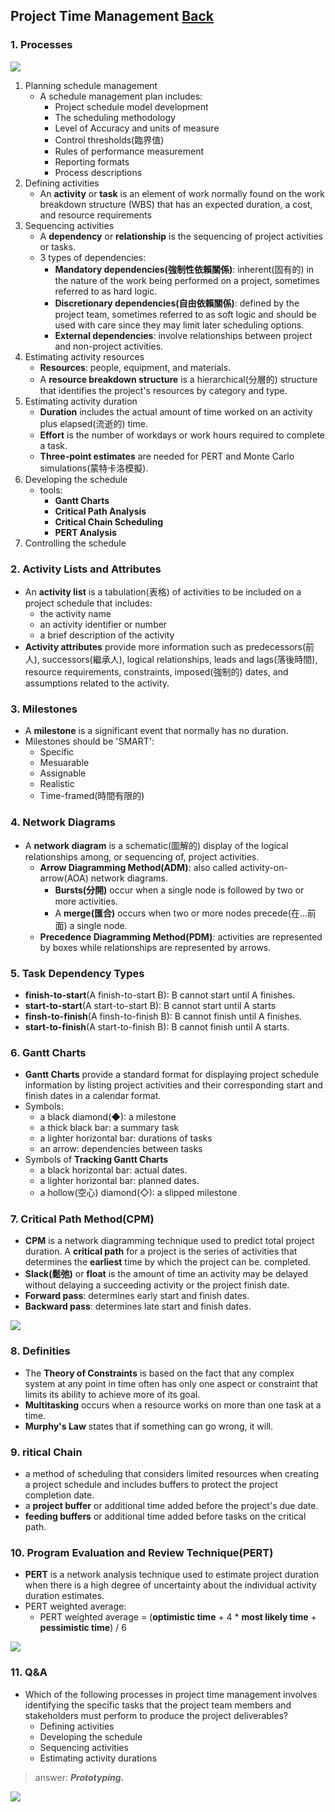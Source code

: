 ## Project Time Management	[Back](./../projectManagement.md)

### 1. Processes

<img src="./processes.png">

1. Planning schedule management
    - A schedule management plan includes:
        - Project schedule model development
        - The scheduling methodology
        - Level of Accuracy and units of measure
        - Control thresholds(臨界值)
        - Rules of performance measurement
        - Reporting formats
        - Process descriptions
2. Defining activities
    - An **activity** or **task** is an element of work normally found on the work breakdown structure (WBS) that has an expected duration, a cost, and resource requirements
3. Sequencing activities
    - A **dependency** or **relationship** is the sequencing of project activities or tasks.
    - 3 types of dependencies:
        - **Mandatory dependencies(強制性依賴關係)**: inherent(固有的) in the nature of the work being performed on a project, sometimes referred to as hard logic.
        - **Discretionary dependencies(自由依賴關係)**: defined by the project team,  sometimes referred to as soft logic and should be used with care since they may limit later scheduling options.
        - **External dependencies**: involve relationships between project and non-project activities.
4. Estimating activity resources
    - **Resources**: people, equipment, and materials.
    - A **resource breakdown structure** is a hierarchical(分層的) structure that identifies the project's resources by category and type.
5. Estimating activity duration
    - **Duration** includes the actual amount of time worked on an activity plus elapsed(流逝的) time.
    - **Effort** is the number of workdays or work hours required to complete a task.
    - **Three-point estimates** are needed for PERT and Monte Carlo simulations(蒙特卡洛模擬).
6. Developing the schedule
    - tools:
        - **Gantt Charts**
        - **Critical Path Analysis**
        - **Critical Chain Scheduling**
        - **PERT Analysis**
7. Controlling the schedule

### 2. Activity Lists and Attributes

- An **activity list** is a tabulation(表格) of activities to be included on a project schedule that includes:
    - the activity name
    - an activity identifier or number
    - a brief description of the activity
- **Activity attributes** provide more information such as predecessors(前人), successors(繼承人), logical relationships, leads and lags(落後時間), resource requirements, constraints, imposed(強制的) dates, and assumptions related to the activity.

### 3. Milestones

- A **milestone** is a significant event that normally has no duration.
- Milestones should be 'SMART':
    - Specific
    - Mesuarable
    - Assignable
    - Realistic
    - Time-framed(時間有限的)

### 4. Network Diagrams

- A **network diagram** is a schematic(圖解的) display of the logical relationships among, or sequencing of, project activities.
    - **Arrow Diagramming Method(ADM)**: also called activity-on-arrow(AOA) network diagrams.
        - **Bursts(分開)** occur when a single node is followed by two or more activities.
        - A **merge(匯合)** occurs when two or more nodes precede(在...前面) a single node.
    - **Precedence Diagramming Method(PDM)**: activities are represented by boxes while relationships are represented by arrows.

### 5. Task Dependency Types

- **finish-to-start**(A finish-to-start B): B cannot start until A finishes.
- **start-to-start**(A start-to-start B): B cannot start until A starts
- **finsh-to-finish**(A finsh-to-finish B): B cannot finish until A finishes.
- **start-to-finish**(A start-to-finish B): B cannot finish until A starts.

### 6. Gantt Charts

- **Gantt Charts** provide a standard format for displaying project schedule information by listing project activities and their corresponding start and finish dates in a calendar format.
- Symbols:
    - a black diamond(◆): a milestone
    - a thick black bar: a summary task
    - a lighter horizontal bar: durations of tasks
    - an arrow: dependencies between tasks
- Symbols of **Tracking Gantt Charts**
    - a black horizontal bar: actual dates.
    - a lighter horizontal bar: planned dates.
    - a hollow(空心) diamond(◇): a slipped milestone

### 7. Critical Path Method(CPM)

- **CPM** is a network diagramming technique used to predict total project duration. A **critical path** for a project is the series of activities that determines the **earliest** time by which the project can be. completed.
- **Slack(鬆弛)** or **float** is the amount of time an activity may be delayed without delaying a succeeding activity or the project finish date.
- **Forward pass**: determines early start and finish dates.
- **Backward pass**: determines late start and finish dates.

<img src="./cpm.png">

### 8. Definities

- The **Theory of Constraints** is based on the fact that any complex system at any point in time often has only one aspect or constraint that limits its ability to achieve more of its goal.
- **Multitasking** occurs when a resource works on more than one task at a time.
- **Murphy's Law** states that if something can go wrong, it will.

### 9. ritical Chain

- a method of scheduling that considers limited resources when creating a project schedule and includes buffers to protect the project completion date.
- a **project buffer** or additional time added before the project's due date.
- **feeding buffers** or additional time added before tasks on the critical path.

### 10. Program Evaluation and Review Technique(PERT)

- **PERT** is a network analysis technique used to estimate project duration when there is a high degree of uncertainty about the individual activity duration estimates.
- PERT weighted average:
    - PERT weighted average = (**optimistic time** + 4 * **most likely time** + **pessimistic time**) / 6

<img src="./critical_chain.png">

### 11. Q&A

- Which of the following processes in project time management involves identifying the specific tasks that the project team members and stakeholders must perform to produce the project deliverables?
    - Defining activities
    - Developing the schedule
    - Sequencing activities
    - Estimating activity durations

> answer: <strong>*Prototyping.*</strong>

<a href="http://aleen42.github.io/" target="_blank" ><img src="./../../pic/tail.gif"></a>
